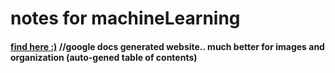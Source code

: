 # notes for machineLearning


#### [find here :)](https://docs.google.com/document/d/e/2PACX-1vTQwVffGDKq3BiVI3EjQEk4fnAc_x4i7r5CD-k5rnwiLl6bHVRHaFSCeURkok4rNX_7UE1DDPn2McZg/pub) //google docs generated website.. much better for images and organization (auto-gened table of contents)
